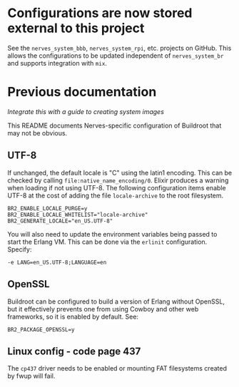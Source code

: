 # Configurations are now stored external to this project

See the `nerves_system_bbb`, `nerves_system_rpi`, etc. projects on GitHub.
This allows the configurations to be updated independent of `nerves_system_br`
and supports integration with `mix`.

# Previous documentation

*Integrate this with a guide to creating system images*

This README documents Nerves-specific configuration of Buildroot that may not be obvious.

## UTF-8

If unchanged, the default locale is "C" using the latin1 encoding. This can be
checked by calling `file:native_name_encoding/0`. Elixir produces a warning
when loading if not using UTF-8. The following configuration items enable UTF-8 at
the cost of adding the file `locale-archive` to the root filesystem.

```
BR2_ENABLE_LOCALE_PURGE=y
BR2_ENABLE_LOCALE_WHITELIST="locale-archive"
BR2_GENERATE_LOCALE="en_US.UTF-8"
```

You will also need to update the environment variables being passed to start
the Erlang VM. This can be done via the `erlinit` configuration. Specify:

    -e LANG=en_US.UTF-8;LANGUAGE=en

## OpenSSL

Buildroot can be configured to build a version of Erlang without OpenSSL, but it
effectively prevents one from using Cowboy and other web frameworks, so it is
enabled by default. See:

```
BR2_PACKAGE_OPENSSL=y
```

## Linux config - code page 437

The `cp437` driver needs to be enabled or mounting FAT filesystems created by
fwup will fail.
